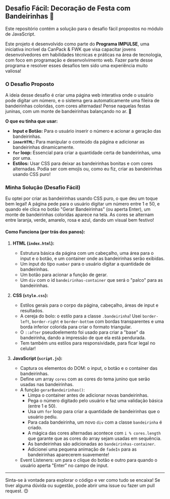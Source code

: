 ## Desafio Fácil: Decoração de Festa com Bandeirinhas 🎉

Este repositório contém a solução para o desafio fácil propostos no módulo de JavaScript.

Este projeto é desenvolvido como parte do **Programa IMPULSE**, uma iniciativa incrível da CanPack & FWK que visa capacitar jovens desenvolvedores em habilidades técnicas e práticas na área de tecnologia, com foco em programação e desenvolvimento web. Fazer parte desse programa e resolver esses desafios tem sido uma experiência muito valiosa!

### O Desafio Proposto

A ideia desse desafio é criar uma página web interativa onde o usuário pode digitar um número, e o sistema gera automaticamente uma fileira de bandeirinhas coloridas, com cores alternadas! Pense naquelas festas juninas, com um monte de bandeirinhas balançando no ar. 🎊

**O que eu tinha que usar:**

* **Input e Botão:** Para o usuário inserir o número e acionar a geração das bandeirinhas.
* **`innerHTML`:** Para manipular o conteúdo da página e adicionar as bandeirinhas dinamicamente.
* **`for` loop:** Essencial para criar a quantidade certa de bandeirinhas, uma por uma.
* **Estilos:** Usar CSS para deixar as bandeirinhas bonitas e com cores alternadas. Podia ser com emojis ou, como eu fiz, criar as bandeirinhas usando CSS puro!

### Minha Solução (Desafio Fácil)

Eu optei por criar as bandeirinhas usando CSS puro, o que deu um toque bem legal! A página pede para o usuário digitar um número entre 1 e 50, e quando ele clica no botão "Gerar Bandeirinhas" (ou aperta Enter), um monte de bandeirinhas coloridas aparece na tela. As cores se alternam entre laranja, verde, amarelo, rosa e azul, dando um visual bem festivo!

#### Como Funciona (por trás dos panos):

1.  **HTML (`index.html`):**
    * Estrutura básica da página com um cabeçalho, uma área para o input e o botão, e um container onde as bandeirinhas serão exibidas.
    * Um input do tipo `number` para o usuário digitar a quantidade de bandeirinhas.
    * Um botão para acionar a função de gerar.
    * Um `div` com o id `bandeirinhas-container` que será o "palco" para as bandeirinhas.

2.  **CSS (`style.css`):**
    * Estilos gerais para o corpo da página, cabeçalho, áreas de input e resultados.
    * A cereja do bolo: o estilo para a classe `.bandeirinha`! Usei `border-left`, `border-right` e `border-bottom` com bordas transparentes e uma borda inferior colorida para criar o formato triangular.
    * O `::after` pseudoelemento foi usado para criar a "base" da bandeirinha, dando a impressão de que ela está pendurada.
    * Tem também uns estilos para responsividade, para ficar legal no celular!

3.  **JavaScript (`script.js`):**
    * Captura os elementos do DOM: o input, o botão e o container das bandeirinhas.
    * Define um array `cores` com as cores do tema junino que serão usadas nas bandeirinhas.
    * A função `gerarBandeirinhas()`:
        * Limpa o container antes de adicionar novas bandeirinhas.
        * Pega o número digitado pelo usuário e faz uma validação básica (entre 1 e 50).
        * Usa um `for` loop para criar a quantidade de bandeirinhas que o usuário pediu.
        * Para cada bandeirinha, um novo `div` com a classe `bandeirinha` é criado.
        * A mágica das cores alternadas acontece com `i % cores.length` que garante que as cores do array sejam usadas em sequência.
        * As bandeirinhas são adicionadas ao `bandeirinhas-container`.
        * Adicionei uma pequena animação de `fadeIn` para as bandeirinhas aparecerem suavemente!
    * Event Listeners: um para o clique do botão e outro para quando o usuário aperta "Enter" no campo de input.

---

Sinta-se à vontade para explorar o código e ver como tudo se encaixa! Se tiver alguma dúvida ou sugestão, pode abrir uma issue ou fazer um pull request. 😊